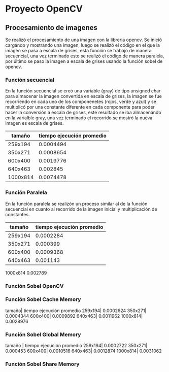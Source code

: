 # Proyecto OpenCV

## Procesamiento de imagenes

Se realizó el procesamiento de una imagen con la libreria opencv. Se inició cargando y mostrando una imagen, luego se realizó el código en el que la imagen se pasa a escala de grises, esta función se trabajo de manera secuencial, una vez terminado esto se realizó el código de manera paralela, por último se paso la imagen a escala de grises usando la función sobel de opencv.

### Función secuencial
En la función secuencial se creó una variable (gray) de tipo unsigned char para almacenar la imagen convertida en escala de grises, la imagen se fue recorriendo en cada uno de los componenetes (rojos, verde y azul) y se multiplicó por una constante diferente en cada componente para poder hacer la conversión a escala de grises, este resultado se iba almacenando en la varialble gray, una vez terminado el recorrido se mostró la nueva imagen es escala de grises.

tamaño |	tiempo ejecución promedio
-------|--------------------------
259x194|	0.0004494
350x271|	0.0008654
600x400|	0.0019776
640x463|	0.002845
1000x814|	0.0074478

### Función Paralela
En la función paralela se realizón un proceso similar al de la función secuencial en cuanto al recorrido de la imagen inicial y multiplicación de constantes.

tamaño|	tiempo ejecución promedio
------|--------------------------
259x194|	0.0002284
350x271|	0.000399
600x400|	0.0009368
640x463|	0.001143
1000x814	0.002789

### Función Sobel OpenCV

### Función Sobel Cache Memory

tamaño|	tiempo ejecución promedio
259x194|	0.0002624
350x271|	0.0004344
600x400|	0.0009892
640x463|	0.0011962
1000x814|	0.0028976

### Función Sobel Global Memory

tamaño |	tiempo ejecución promedio
259x194|	0.0002722
350x271|	0.000453
600x400|	0.0010516
640x463|	0.0012874
1000x814|	0.0031062

### Función Sobel Share Memory
